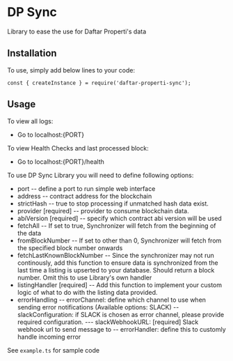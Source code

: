 # DP Sync

Library to ease the use for Daftar Properti's data

## Installation

To use, simply add below lines to your code:
```
const { createInstance } = require('daftar-properti-sync');
```

## Usage

To view all logs:
- Go to localhost:{PORT}

To view Health Checks and last processed block:
- Go to localhost:{PORT}/health

To use DP Sync Library you will need to define following options:
- port
-- define a port to run simple web interface
- address
-- contract address for the blockchain
- strictHash
-- true to stop processing if unmatched hash data exist.
- provider [required]
-- provider to consume blockchain data.
- abiVersion [required]
-- specify which contract abi version will be used
- fetchAll
-- If set to true, Synchronizer will fetch from the beginning of the data
- fromBlockNumber
-- If set to other than 0, Synchronizer will fetch from the specified block number onwards
- fetchLastKnownBlockNumber
-- Since the synchronizer may not run continously, add this function to ensure data is synchronized from the last time a listing is upserted to your database. Should return a block number. Omit this to use Library's own handler
- listingHandler [required]
-- Add this function to implement your custom logic of what to do with the listing data provided.
- errorHandling
-- errorChannel: define which channel to use when sending error notifications (Available options: SLACK)
-- slackConfiguration: if SLACK is chosen as error channel, please provide required configuration.
--- slackWebhookURL: [required] Slack webhook url to send message to
-- errorHandler: define this to customly handle incoming error

See `example.ts` for sample code